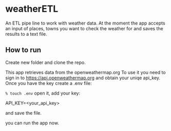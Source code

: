 # weatherETL
An ETL pipe line to work with weather data.
At the moment the app accepts an input of places, towns you want to check the weather for and saves the results to a text file.

## How to run
Create new folder and clone the repo.

This app retrieves data from the openweathermap.org 
To use it you need to sign in to https://api.openweathermap.org and obtain your uniqe api_key.
Once you have the key create a .env file:

```% touch .env```
open it, add your key:

API_KEY=<your_api_key>

and save the file.

you can run the app now.



